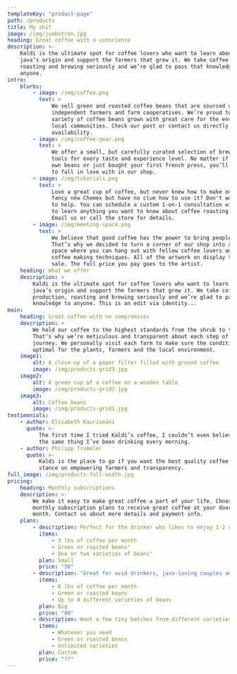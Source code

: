 ```yaml
---
templateKey: "product-page"
path: /products
title: My shit
image: /img/jumbotron.jpg
heading: Great coffee with a conscience
description: >-
    Kaldi is the ultimate spot for coffee lovers who want to learn about their
    java’s origin and support the farmers that grew it. We take coffee production,
    roasting and brewing seriously and we’re glad to pass that knowledge to
    anyone.
intro:
    blurbs:
        - image: /img/coffee.png
          text: >
              We sell green and roasted coffee beans that are sourced directly from
              independent farmers and farm cooperatives. We’re proud to offer a
              variety of coffee beans grown with great care for the environment and
              local communities. Check our post or contact us directly for current
              availability.
        - image: /img/coffee-gear.png
          text: >
              We offer a small, but carefully curated selection of brewing gear and
              tools for every taste and experience level. No matter if you roast your
              own beans or just bought your first french press, you’ll find a gadget
              to fall in love with in our shop.
        - image: /img/tutorials.png
          text: >
              Love a great cup of coffee, but never knew how to make one? Bought a
              fancy new Chemex but have no clue how to use it? Don't worry, we’re here
              to help. You can schedule a custom 1-on-1 consultation with our baristas
              to learn anything you want to know about coffee roasting and brewing.
              Email us or call the store for details.
        - image: /img/meeting-space.png
          text: >
              We believe that good coffee has the power to bring people together.
              That’s why we decided to turn a corner of our shop into a cozy meeting
              space where you can hang out with fellow coffee lovers and learn about
              coffee making techniques. All of the artwork on display there is for
              sale. The full price you pay goes to the artist.
    heading: What we offer
    description: >
        Kaldi is the ultimate spot for coffee lovers who want to learn about their
        java’s origin and support the farmers that grew it. We take coffee
        production, roasting and brewing seriously and we’re glad to pass that
        knowledge to anyone. This is an edit via identity...
main:
    heading: Great coffee with no compromises
    description: >
        We hold our coffee to the highest standards from the shrub to the cup.
        That’s why we’re meticulous and transparent about each step of the coffee’s
        journey. We personally visit each farm to make sure the conditions are
        optimal for the plants, farmers and the local environment.
    image1:
        alt: A close-up of a paper filter filled with ground coffee
        image: /img/products-grid3.jpg
    image2:
        alt: A green cup of a coffee on a wooden table
        image: /img/products-grid2.jpg
    image3:
        alt: Coffee beans
        image: /img/products-grid1.jpg
testimonials:
    - author: Elisabeth Kaurismäki
      quote: >-
          The first time I tried Kaldi’s coffee, I couldn’t even believe that was
          the same thing I’ve been drinking every morning.
    - author: Philipp Trommler
      quote: >-
          Kaldi is the place to go if you want the best quality coffee. I love their
          stance on empowering farmers and transparency.
full_image: /img/products-full-width.jpg
pricing:
    heading: Monthly subscriptions
    description: >-
        We make it easy to make great coffee a part of your life. Choose one of our
        monthly subscription plans to receive great coffee at your doorstep each
        month. Contact us about more details and payment info.
    plans:
        - description: Perfect for the drinker who likes to enjoy 1-2 cups per day.
          items:
              - 3 lbs of coffee per month
              - Green or roasted beans"
              - One or two varieties of beans"
          plan: Small
          price: "50"
        - description: "Great for avid drinkers, java-loving couples and bigger crowds"
          items:
              - 6 lbs of coffee per month
              - Green or roasted beans
              - Up to 4 different varieties of beans
          plan: Big
          price: "80"
        - description: Want a few tiny batches from different varieties? Try our custom plan
          items:
              - Whatever you need
              - Green or roasted beans
              - Unlimited varieties
          plan: Custom
          price: "??"
---
```

